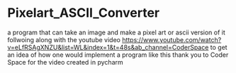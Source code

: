 # Pixelart_ASCII_Converter
a program that can take an image and make a pixel art or ascii version of it
follwoing along with the youtube video https://www.youtube.com/watch?v=eLfRSAgXNZU&list=WL&index=1&t=48s&ab_channel=CoderSpace to get an idea of how one would implement a program like this
thank you to Coder Space for the video
created in pycharm
